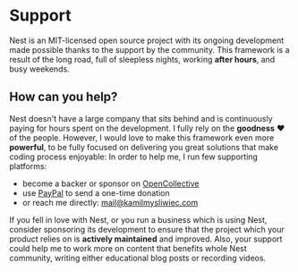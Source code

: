 # Support

Nest is an MIT-licensed open source project with its ongoing development made possible thanks to the support by the community. This framework is a result of the long road, full of sleepless nights, working **after hours**, and busy weekends.

## How can you help?

Nest doesn't have a large company that sits behind and is continuously paying for hours spent on the development. I fully rely on the **goodness** ❤️ of the people. However, I would love to make this framework even more **powerful**, to be fully focused on delivering you great solutions that make coding process enjoyable: In order to help me, I run few supporting platforms:

- become a backer or sponsor on [OpenCollective](https://opencollective.com/nest)
- use [PayPal](https://paypal.me/kamilmysliwiec) to send a one-time donation
- or reach me directly: [mail@kamilmysliwiec.com](mailto:mail@kamilmysliwiec.com)

If you fell in love with Nest, or you run a business which is using Nest, consider sponsoring its development to ensure that the project which your product relies on is **actively maintained** and improved. Also, your support could help me to work more on content that benefits whole Nest community, writing either educational blog posts or recording videos.
